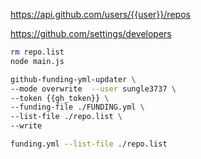 https://api.github.com/users/{{user}}/repos

https://github.com/settings/developers

```bash
rm repo.list
node main.js

github-funding-yml-updater \
--mode overwrite  --user sungle3737 \
--token {{gh_token}} \
--funding-file ./FUNDING.yml \
--list-file ./repo.list \
--write

funding.yml --list-file ./repo.list
```
